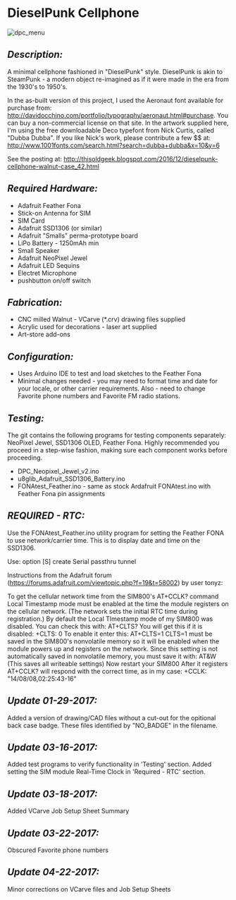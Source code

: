 # **DieselPunk Cellphone**
![dpc_menu](https://cloud.githubusercontent.com/assets/1010795/20862340/c282aa9e-b95c-11e6-8b22-97e3591a3de5.png)

## *Description:*
A minimal cellphone fashioned in "DieselPunk" style. DieselPunk is akin to SteamPunk - a modern object re-imagined as if it were made in the era from the 1930's to 1950's.

In the as-built version of this project, I used the Aeronaut font available for purchase from: http://davidocchino.com/portfolio/typography/aeronaut.html#purchase. You can buy a non-commercial license on that site. In the artwork supplied here, I'm using the free downloadable Deco typefont from Nick Curtis, called "Dubba Dubba". If you like Nick's work, please contribute a few $$ at: http://www.1001fonts.com/search.html?search=dubba+dubba&x=10&y=6

See the posting at:
http://thisoldgeek.blogspot.com/2016/12/dieselpunk-cellphone-walnut-case_42.html


## *Required Hardware:*
* Adafruit Feather Fona
* Stick-on Antenna for SIM
* SIM Card
* Adafruit SSD1306 (or similar)
* Adafruit "Smalls" perma-prototype board
* LiPo Battery - 1250mAh min
* Small Speaker
* Adafruit NeoPixel Jewel
* Adafruit LED Sequins
* Electret Microphone
* pushbutton on/off switch

## *Fabrication:*
* CNC milled Walnut - VCarve (*.crv) drawing files supplied
* Acrylic used for decorations - laser art supplied
* Art-store add-ons


## *Configuration:*
* Uses Arduino IDE to test and load sketches to the Feather Fona
* Minimal changes needed - you may need to format time and date for your locale, or other carrier requirements. Also - need to change Favorite phone numbers and Favorite FM radio stations. 

## *Testing:*
The git contains the following programs for testing components separately: NeoPixel Jewel, SSD1306 OLED, Feather Fona. Highly recommended you proceed in a step-wise fashion, making sure each component works before proceeding. 

* DPC_Neopixel_Jewel_v2.ino
* u8glib_Adafruit_SSD1306_Battery.ino
* FONAtest_Feather.ino - same as stock Ardafruit FONAtest.ino with Feather Fona pin assignments

## *REQUIRED - RTC:*
Use the FONAtest_Feather.ino utility program for setting the Feather FONA to use network/carrier time. This is to display date and time on the SSD1306.

Use: option [S] create Serial passthru tunnel


Instructions from the Adafruit forum (https://forums.adafruit.com/viewtopic.php?f=19&t=58002) by user tonyz:

To get the cellular network time from the SIM800's AT+CCLK? command Local Timestamp mode must be enabled at the time the module registers on the cellular network. (The network sets the initial RTC time during registration.)
By default the Local TImestamp mode of my SIM800 was disabled. You can check this with:
AT+CLTS?
You will get this if it is disabled:
+CLTS: 0
To enable it enter this:
AT+CLTS=1
CLTS=1 must be saved in the SIM800's nonvolatile memory so it will be enabled when the module powers up and registers on the network.
Since this setting is not automatically saved in nonvolatile memory, you must save it with:
AT&W
(This saves all writeable settings)
Now restart your SIM800
After it registers AT+CCLK? will respond with the correct time, as in my case:
+CCLK: "14/08/08,02:25:43-16"



## *Update 01-29-2017:*
Added a version of drawing/CAD files without a cut-out for the opitional back case badge. These files identified by "NO_BADGE" in the filename. 

## *Update 03-16-2017:*
Added test programs to verify functionality in 'Testing' section. Added setting the SIM module Real-Time Clock in 'Required - RTC' section.

## *Update 03-18-2017:*
Added VCarve Job Setup Sheet Summary

## *Update 03-22-2017:*
Obscured Favorite phone numbers

## *Update 04-22-2017:*
Minor corrections on VCarve files and Job Setup Sheets
